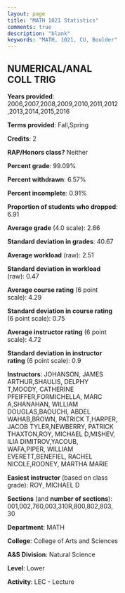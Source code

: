 ```yaml
---
layout: page
title: "MATH 1021 Statistics"
comments: true
description: "blank"
keywords: "MATH, 1021, CU, Boulder"
--- 
```

<head>
<script src="https://ajax.googleapis.com/ajax/libs/jquery/2.1.3/jquery.min.js"></script>
<script src="https://dl.dropboxusercontent.com/s/pc42nxpaw1ea4o9/highcharts.js?dl=0"></script>
<!-- <script src="../assets/js/highcharts.js"></script> -->
<style type="text/css">@font-face {
	font-family: "Bebas Neue";
	src: url(https://www.filehosting.org/file/details/544349/BebasNeue%20Regular.otf) format("opentype");
	}
	h1.Bebas { 
		font-family: "Bebas Neue", Verdana, Tahoma;
	}
</style>
</head>
<body>
	<div id="container" style="float: right; width: 45%; height: 88%; margin-left: 2.5%; margin-right: 2.5%;"></div>
	<script language="JavaScript">
		$(document).ready(function() {
		var chart = {type: 'column'};
		var title = {text: 'Grade Distribution'};
		var xAxis = {categories: ['A','B','C','D','F'],crosshair: true};
		var yAxis = {min: 0,title: {text: 'Percentage'}};
		var tooltip = {headerFormat: '<center><b><span style="font-size:20px">{point.key}</span></b></center>',
		               pointFormat: '<td style="padding:0"><b>{point.y:.1f}%</b></td>',
		               footerFormat: '</table>',shared: true,useHTML: true};
		var plotOptions = {column: {pointPadding: 0.0,borderWidth: 0}};  
		var credits = {enabled: false};var series= [{name: 'Percent',data: [29.13,33.84,20.94,7.49,8.6,]}];
		var json = {};
		json.chart = chart;
		json.title = title;
		json.tooltip = tooltip;
		json.xAxis = xAxis;
		json.yAxis = yAxis;  
		json.series = series;
		json.plotOptions = plotOptions;  
		json.credits = credits;
		$('#container').highcharts(json);
	});
	</script>
</body>
			   
## NUMERICAL/ANAL COLL TRIG

**Years provided**: 2006,2007,2008,2009,2010,2011,2012,2013,2014,2015,2016

**Terms provided**: Fall,Spring

**Credits**: 2

**RAP/Honors class?** Neither

**Percent grade**: 99.09%

**Percent withdrawn**: 6.57%

**Percent incomplete**: 0.91%

**Proportion of students who dropped**: 6.91

**Average grade** (4.0 scale): 2.66

**Standard deviation in grades**: 40.67

**Average workload** (raw): 2.51

**Standard deviation in workload** (raw): 0.47

**Average course rating** (6 point scale): 4.29

**Standard deviation in course rating** (6 point scale): 0.75

**Average instructor rating** (6 point scale): 4.72

**Standard deviation in instructor rating** (6 point scale): 0.9

**Instructors**: JOHANSON, JAMES ARTHUR,SHAULIS, DELPHY T,MOODY, CATHERINE PFEIFFER,FORMICHELLA, MARC A,SHANAHAN, WILLIAM DOUGLAS,BAOUCHI, ABDEL WAHAB,BROWN, PATRICK T,HARPER, JACOB TYLER,NEWBERRY, PATRICK THAXTON,ROY, MICHAEL D,MISHEV, ILIA DIMITROV,YACOUB, WAFA,PIPER, WILLIAM EVERETT,BENEFIEL, RACHEL NICOLE,ROONEY, MARTHA MARIE

**Easiest instructor** (based on class grade): ROY, MICHAEL D

**Sections** (and **number of sections**): 001,002,760,003,310R,800,802,803, 30

**Department**: MATH

**College**: College of Arts and Sciences

**A&S Division**: Natural Science

**Level**: Lower

**Activity**: LEC - Lecture